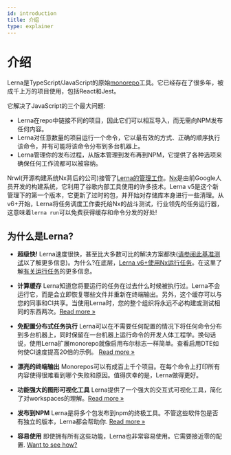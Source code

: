 ```yaml
---
id: introduction
title: 介绍
type: explainer
---
```


# 介绍

Lerna是TypeScript/JavaScript的原始[monorepo](https://monorepo.tools)工具。它已经存在了很多年，被成千上万的项目使用，包括React和Jest。

它解决了JavaScript的三个最大问题:

- Lerna在repo中链接不同的项目，因此它们可以相互导入，而无需向NPM发布任何内容。
- Lerna对任意数量的项目运行一个命令，它以最有效的方式、正确的顺序执行该命令，并有可能将该命令分布到多台机器上。
- Lerna管理你的发布过程，从版本管理到发布再到NPM，它提供了各种选项来确保任何工作流都可以被容纳。

Nrwl(开源构建系统Nx背后的公司)接管了[Lerna的管理工作](https://dev.to/nrwl/lerna-is-dead-long-live-lerna-3jal)。[Nx](https://nx.dev)是由前Google人员开发的构建系统，它利用了谷歌内部工具使用的许多技术。Lerna v5是这个新管理下的第一个版本，它更新了过时的包，并开始对存储库本身进行一些清理。从v6+开始，Lerna将任务调度工作委托给Nx的战斗测试，行业领先的任务运行器，这意味着`lerna run`可以免费获得缓存和命令分发的好处!

## 为什么是Lerna?

- **超级快!** Lerna速度很快，甚至比大多数可比的解决方案都快([请参阅此基准测试](https://github.com/vsavkin/large-monorepo)以了解更多信息)。为什么?在底层，[Lerna v6+使用Nx运行任务](https://twitter.com/i/status/1529493314621145090)。在这里了解[有关运行任务](./features/run-tasks.md)的更多信息。
- **计算缓存** Lerna知道您将要运行的任务在过去什么时候被执行过。Lerna不会运行它，而是会立即恢复哪些文件并重新在终端输出。另外，这个缓存可以与您的同事和CI共享。当使用Lerna时，您的整个组织将永远不必构建或测试相同的东西两次。[Read more &raquo;](./features/cache-tasks.md)
- **免配置分布式任务执行** Lerna可以在不需要任何配置的情况下将任何命令分布到多台机器上，同时保留在一台机器上运行命令的开发人体工程学。换句话说，使用Lerna扩展monorepo就像启用布尔标志一样简单。查看启用DTE如何使CI速度提高20倍的示例。 [Read more &raquo;](./features/distribute-tasks.md)

- **漂亮的终端输出** Monorepos可以有成百上千个项目。在每个命令上打印所有内容使得很难看到哪个失败和原因。值得庆幸的是，Lerna做得更好。
- **功能强大的图形可视化工具** Lerna提供了一个强大的交互式可视化工具，简化了对workspaces的理解。[Read more &raquo;](/docs/getting-started#visualizing-workspace)
- **发布到NPM** Lerna是将多个包发布到npm的终极工具。不管这些软件包是否有独立的版本，Lerna都会帮助你. [Read more &raquo;](./features/version-and-publish.md)
- **容易使用** 即使拥有所有这些功能，Lerna也非常容易使用。它需要接近零的配置. [Want to see how?](/docs/getting-started)
